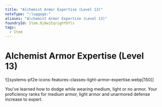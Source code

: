 ```yaml
---
title: "Alchemist Armor Expertise (Level 13)"
noteType: ":luggage:"
aliases: "Alchemist Armor Expertise (Level 13)"
foundryId: Item.9j8wJIqrighY6Yls
tags:
  - Item
---
```


# Alchemist Armor Expertise (Level 13)
![[systems-pf2e-icons-features-classes-light-armor-expertise.webp|150]]

You've learned how to dodge while wearing medium, light or no armor. Your proficiency ranks for medium armor, light armor and unarmored defense increase to expert.
